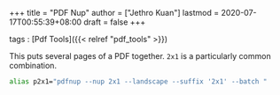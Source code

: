 +++
title = "PDF Nup"
author = ["Jethro Kuan"]
lastmod = 2020-07-17T00:55:39+08:00
draft = false
+++

tags
: [Pdf Tools]({{< relref "pdf_tools" >}})

This puts several pages of a PDF together. `2x1` is a particularly
common combination.

```bash
alias p2x1="pdfnup --nup 2x1 --landscape --suffix '2x1' --batch "
```
